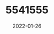 ---
title: 5541555
date: 2022-01-26
draft: false
name: 甘城なつき
img_url: https://ae05.alicdn.com/kf/Hda9a7c9975ef4c4faf8d6d67e964e298v.png
original_fn: DSCF0454.jpg
tags:
- 甘城なつき

---